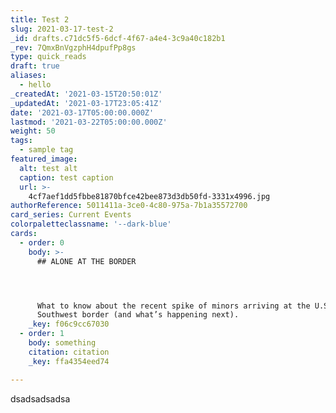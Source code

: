 ```yaml
---
title: Test 2
slug: 2021-03-17-test-2
_id: drafts.c71dc5f5-6dcf-4f67-a4e4-3c9a40c182b1
_rev: 7QmxBnVgzphH4dpufPp8gs
type: quick_reads
draft: true
aliases:
  - hello
_createdAt: '2021-03-15T20:50:01Z'
_updatedAt: '2021-03-17T23:05:41Z'
date: '2021-03-17T05:00:00.000Z'
lastmod: '2021-03-22T05:00:00.000Z'
weight: 50
tags:
  - sample tag
featured_image:
  alt: test alt
  caption: test caption
  url: >-
    4cf7aef1dd5fbbe81870bfce42bee873d3db50fd-3331x4996.jpg
authorReference: 5011411a-3ce0-4c80-975a-7b1a35572700
card_series: Current Events
colorpaletteclassname: '--dark-blue'
cards:
  - order: 0
    body: >-
      ## ALONE AT THE BORDER




      What to know about the recent spike of minors arriving at the U.S.
      Southwest border (and what’s happening next).
    _key: f06c9cc67030
  - order: 1
    body: something
    citation: citation
    _key: ffa4354eed74

---
```

dsadsadsadsa